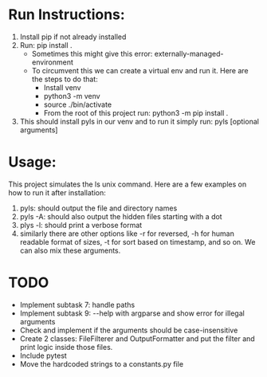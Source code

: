 # Run Instructions:
1. Install pip if not already installed
2. Run: pip install .
    - Sometimes this might give this error: externally-managed-environment
    - To circumvent this we can create a virtual env and run it. Here are the steps to do that:
      - Install venv
      - python3 -m venv <location-to-your-venv>
      - source .<location-to-your-venv>/bin/activate
      - From the root of this project run: python3 -m pip install .
3. This should install pyls in our venv and to run it simply run: pyls [optional arguments]


# Usage:
This project simulates the ls unix command.  Here are a few examples on how to run it after installation:
1. pyls: should output the file and directory names
2. pyls -A: should also output the hidden files starting with a dot
3. plys -l: should print a verbose format
4. similarly there are other options like -r for reversed, -h for human readable format of sizes, -t for sort based on timestamp, and so on.  We can also mix these arguments.


# TODO
- Implement subtask 7: handle paths
- Implement subtask 9: --help with argparse and show error for illegal arguments
- Check and implement if the arguments should be case-insensitive
- Create 2 classes: FileFilterer and OutputFormatter and put the filter and print logic inside those files.
- Include pytest
- Move the hardcoded strings to a constants.py file